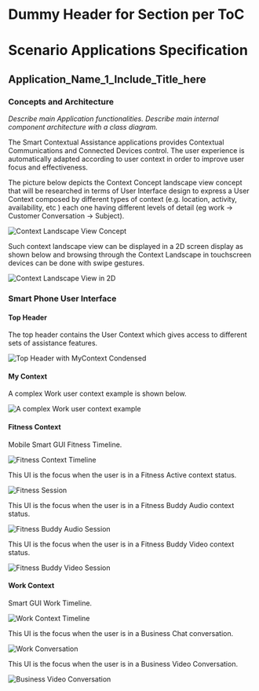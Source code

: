 Dummy Header for Section per ToC
================================

Scenario Applications Specification
===================================

Application_Name_1_Include_Title_here
-------------------------------------

### Concepts and Architecture

*Describe main Application functionalities. Describe main internal component architecture with a class diagram.*

The Smart Contextual Assistance applications provides Contextual Communications and Connected Devices control. The user experience is automatically adapted according to user context in order to improve user focus and effectiveness.

The picture below depicts the Context Concept landscape view concept that will be researched in terms of User Interface design to express a User Context composed by different types of context (e.g. location, activity, availability, etc ) each one having different levels of detail (eg work -> Customer Conversation -> Subject).

![Context Landscape View Concept](context-landscape-view-concept.png)

Such context landscape view can be displayed in a 2D screen display as shown below and browsing through the Context Landscape in touchscreen devices can be done with swipe gestures.

![Context Landscape View in 2D](2d-context-landscape.png)

### Smart Phone User Interface

#### Top Header

The top header contains the User Context which gives access to different sets of assistance features.

![Top Header with MyContext Condensed](top-header-mycontext-condensed.png)

#### My Context

A complex Work user context example is shown below.

![A complex Work user context example](mycontext-work-landscape-example.png)

#### Fitness Context

Mobile Smart GUI Fitness Timeline.

![Fitness Context Timeline](fitness-timeline.png)

This UI is the focus when the user is in a Fitness Active context status.

![Fitness Session](fitness-session.png)

This UI is the focus when the user is in a Fitness Buddy Audio context status.

![Fitness Buddy Audio Session](fitness-buddy-audio.png)

This UI is the focus when the user is in a Fitness Buddy Video context status.

![Fitness Buddy Video Session](fitness-buddy-video.png)

#### Work Context

Smart GUI Work Timeline.

![Work Context Timeline](work-timeline.png)

This UI is the focus when the user is in a Business Chat conversation.

![Work Conversation](work-conversation.png)

This UI is the focus when the user is in a Business Video Conversation.

![Business Video Conversation](work-media-conversation.png)
